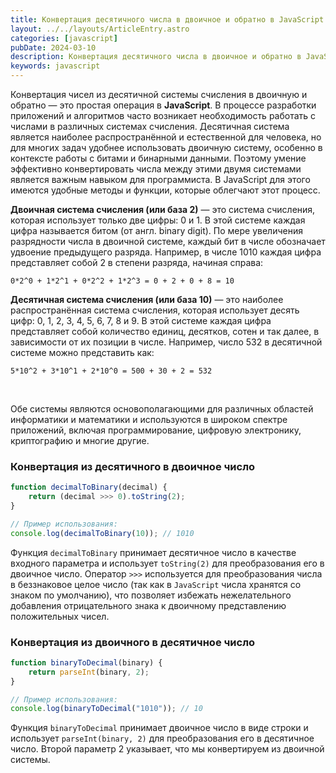 ```yaml
---
title: Конвертация десятичного числа в двоичное и обратно в JavaScript
layout: ../../layouts/ArticleEntry.astro
categories: [javascript]
pubDate: 2024-03-10
description: Конвертация десятичного числа в двоичное и обратно в JavaScript
keywords: javascript
---
```


Конвертация чисел из десятичной системы счисления в двоичную и обратно — это простая операция в **JavaScript**. В процессе разработки приложений и алгоритмов часто возникает необходимость работать с числами в различных системах счисления. Десятичная система является наиболее распространённой и естественной для человека, но для многих задач удобнее использовать двоичную систему, особенно в контексте работы с битами и бинарными данными. Поэтому умение эффективно конвертировать числа между этими двумя системами является важным навыком для программиста. В JavaScript для этого имеются удобные методы и функции, которые облегчают этот процесс.

**Двоичная система счисления (или база 2)** — это система счисления, которая использует только две цифры: 0 и 1. В этой системе каждая цифра называется битом (от англ. binary digit). По мере увеличения разрядности числа в двоичной системе, каждый бит в числе обозначает удвоение предыдущего разряда. Например, в числе 1010 каждая цифра представляет собой 2 в степени разряда, начиная справа: 

`0*2^0 + 1*2^1 + 0*2^2 + 1*2^3 = 0 + 2 + 0 + 8 = 10`

**Десятичная система счисления (или база 10)** — это наиболее распространённая система счисления, которая использует десять цифр: 0, 1, 2, 3, 4, 5, 6, 7, 8 и 9. В этой системе каждая цифра представляет собой количество единиц, десятков, сотен и так далее, в зависимости от их позиции в числе. Например, число 532 в десятичной системе можно представить как: 

`5*10^2 + 3*10^1 + 2*10^0 = 500 + 30 + 2 = 532`

<br>

Обе системы являются основополагающими для различных областей информатики и математики и используются в широком спектре приложений, включая программирование, цифровую электронику, криптографию и многие другие.

### Конвертация из десятичного в двоичное число

```javascript
function decimalToBinary(decimal) {
    return (decimal >>> 0).toString(2);
}

// Пример использования:
console.log(decimalToBinary(10)); // 1010
```

Функция `decimalToBinary` принимает десятичное число в качестве входного параметра и использует `toString(2)` для преобразования его в двоичное число. Оператор `>>>` используется для преобразования числа в беззнаковое целое число (так как в `JavaScript` числа хранятся со знаком по умолчанию), что позволяет избежать нежелательного добавления отрицательного знака к двоичному представлению положительных чисел.

### Конвертация из двоичного в десятичное число

```javascript
function binaryToDecimal(binary) {
    return parseInt(binary, 2);
}

// Пример использования:
console.log(binaryToDecimal("1010")); // 10
```

Функция `binaryToDecimal` принимает двоичное число в виде строки и использует `parseInt(binary, 2)` для преобразования его в десятичное число. Второй параметр 2 указывает, что мы конвертируем из двоичной системы.
